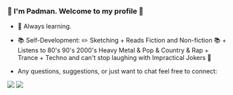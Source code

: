 ### 🙏  I'm Padman. Welcome to my profile 🥳
- 🌱 Always learning.
- 📚 Self-Development: ✏️ Sketching + Reads Fiction and Non-fiction 📚 + Listens to 80's 90's 2000's Heavy Metal & Pop & Country & Rap + Trance + Techno and can't stop laughing with Impractical Jokers 🤣

- Any questions, suggestions, or just want to chat feel free to connect:

[<img src="https://img.shields.io/badge/LinkedIn-0077B5?style=for-the-badge&logo=linkedin&logoColor=white" />][LinkedIn]
[<img src="https://img.shields.io/badge/Gmail-D14836?style=for-the-badge&logo=gmail&logoColor=white" />][gmail] 

[Linkedin]: https://www.linkedin.com/in/padman-selvamanickam
[gmail]: mailto:endlessgalaxy15@gmail.com
<!--
**Padman83/Padman83** is a ✨ _special_ ✨ repository because its `README.md` (this file) appears on your GitHub profile.

Here are some ideas to get you started:

- 🔭 I’m currently working on ...
- 🌱 I’m currently learning ...
- 👯 I’m looking to collaborate on ...
- 🤔 I’m looking for help with ...
- 💬 Ask me about ...
- 📫 How to reach me: ...
- 😄 Pronouns: ...
- ⚡ Fun fact: ...
-->

